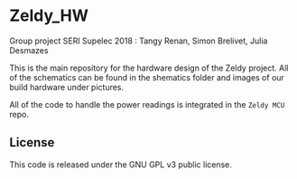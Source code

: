 # Zeldy_HW

Group project SERI Supelec 2018 : Tangy Renan, Simon Brelivet, Julia Desmazes

This is the main repository for the hardware design of the Zeldy project.
All of the schematics can be found in the shematics folder and images of our
build hardware under pictures.

All of the code to handle the power readings is integrated in the `Zeldy MCU` repo.

## License

This code is released under the GNU GPL v3 public license.
